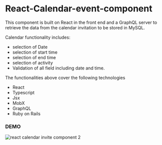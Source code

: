 # React-Calendar-event-component
This component is built on React in the front end and a GraphQL server to retrieve the data from the calendar invitation to be  stored in MySQL.

Calendar functionality includes:

- selection of Date
- selection of start time
- selection of end time
- selection of activity
- Validation of all field including date and time.


The functionalities above cover the following technologies

- React
- Typescript
- Jsx
- MobX
- GraphQL
- Ruby on Rails


### DEMO


![react calendar invite component 2](https://user-images.githubusercontent.com/18531035/28723352-77b78ef2-7384-11e7-8473-da7c3b609cf7.gif)




